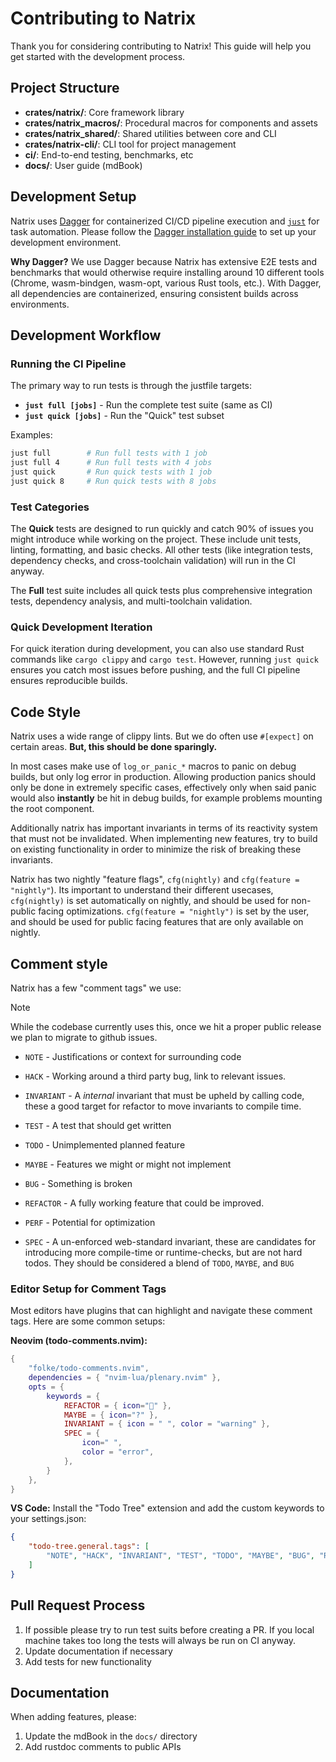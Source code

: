 # Contributing to Natrix

Thank you for considering contributing to Natrix! This guide will help you get started with the development process.

## Project Structure

- **crates/natrix/**: Core framework library
- **crates/natrix_macros/**: Procedural macros for components and assets
- **crates/natrix_shared/**: Shared utilities between core and CLI
- **crates/natrix-cli/**: CLI tool for project management
- **ci/**: End-to-end testing, benchmarks, etc
- **docs/**: User guide (mdBook)

## Development Setup

Natrix uses [Dagger](https://dagger.io/) for containerized CI/CD pipeline execution and [`just`](https://github.com/casey/just) for task automation. Please follow the [Dagger installation guide](https://docs.dagger.io/install) to set up your development environment.

**Why Dagger?** We use Dagger because Natrix has extensive E2E tests and benchmarks that would otherwise require installing around 10 different tools (Chrome, wasm-bindgen, wasm-opt, various Rust tools, etc.). With Dagger, all dependencies are containerized, ensuring consistent builds across environments.

## Development Workflow

### Running the CI Pipeline

The primary way to run tests is through the justfile targets:

- **`just full [jobs]`** - Run the complete test suite (same as CI)
- **`just quick [jobs]`** - Run the "Quick" test subset

Examples:
```bash
just full        # Run full tests with 1 job
just full 4      # Run full tests with 4 jobs
just quick       # Run quick tests with 1 job  
just quick 8     # Run quick tests with 8 jobs
```

### Test Categories

The **Quick** tests are designed to run quickly and catch 90% of issues you might introduce while working on the project. These include unit tests, linting, formatting, and basic checks. All other tests (like integration tests, dependency checks, and cross-toolchain validation) will run in the CI anyway.

The **Full** test suite includes all quick tests plus comprehensive integration tests, dependency analysis, and multi-toolchain validation.

### Quick Development Iteration

For quick iteration during development, you can also use standard Rust commands like `cargo clippy` and `cargo test`. However, running `just quick` ensures you catch most issues before pushing, and the full CI pipeline ensures reproducible builds.

## Code Style
Natrix uses a wide range of clippy lints. But we do often use `#[expect]` on certain areas.
**But, this should be done sparingly.**

In most cases make use of `log_or_panic_*` macros to panic on debug builds, but only log error in production. Allowing production panics should only be done in extremely specific cases, effectively only when said panic would also **instantly** be hit in debug builds, for example problems mounting the root component.

Additionally natrix has important invariants in terms of its reactivity system that must not be invalidated.
When implementing new features, try to build on existing functionality in order to minimize the risk of breaking these invariants.

Natrix has two nightly "feature flags", `cfg(nightly)` and `cfg(feature = "nightly"`). Its important to understand their different usecases, `cfg(nightly)` is set automatically on nightly, and should be used for non-public facing optimizations. `cfg(feature = "nightly")` is set by the user, and should be used for public facing features that are only available on nightly.

## Comment style
Natrix has a few "comment tags" we use:

> [!NOTE]
> While the codebase currently uses this, once we hit a proper public release we plan to migrate to github issues.

* `NOTE` - Justifications or context for surrounding code 
* `HACK` - Working around a third party bug, link to relevant issues.
* `INVARIANT` - A *internal* invariant that must be upheld by calling code, these a good target for refactor to move invariants to compile time.

* `TEST` - A test that should get written
* `TODO` - Unimplemented planned feature
* `MAYBE` - Features we might or might not implement
* `BUG` - Something is broken

* `REFACTOR` - A fully working feature that could be improved.
* `PERF` - Potential for optimization
* `SPEC` - A un-enforced web-standard invariant, these are candidates for introducing more compile-time or runtime-checks, but are not hard todos. They should be considered a blend of `TODO`, `MAYBE`, and `BUG`

### Editor Setup for Comment Tags

Most editors have plugins that can highlight and navigate these comment tags. Here are some common setups:

**Neovim (todo-comments.nvim):**
```lua
{
    "folke/todo-comments.nvim",
    dependencies = { "nvim-lua/plenary.nvim" },
    opts = {
        keywords = {
            REFACTOR = { icon="󰃣" },
            MAYBE = { icon="?" },
            INVARIANT = { icon = " ", color = "warning" },
            SPEC = {
                icon=" ",
                color = "error",
            },
        }
    },
}
```

**VS Code:** Install the "Todo Tree" extension and add the custom keywords to your settings.json:
```json
{
    "todo-tree.general.tags": [
        "NOTE", "HACK", "INVARIANT", "TEST", "TODO", "MAYBE", "BUG", "REFACTOR", "PERF", "SPEC"
    ]
}
```

## Pull Request Process
1. If possible please try to run test suits before creating a PR. If you local machine takes too long the tests will always be run on CI anyway.
2. Update documentation if necessary
3. Add tests for new functionality

## Documentation

When adding features, please:
1. Update the mdBook in the `docs/` directory
2. Add rustdoc comments to public APIs

